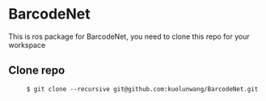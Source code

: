 # BarcodeNet

This is ros package for BarcodeNet, you need to clone this repo for your workspace


## Clone repo
```
     $ git clone --recursive git@github.com:kuolunwang/BarcodeNet.git
```